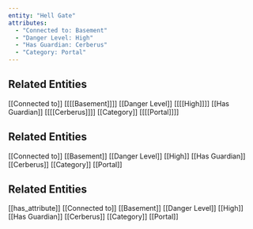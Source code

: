 ```yaml
---
entity: "Hell Gate"
attributes:
  - "Connected to: Basement"
  - "Danger Level: High"
  - "Has Guardian: Cerberus"
  - "Category: Portal"
---
```


## Related Entities
[[Connected to]]
[[[[Basement]]]]
[[Danger Level]]
[[[[High]]]]
[[Has Guardian]]
[[[[Cerberus]]]]
[[Category]]
[[[[Portal]]]]

## Related Entities
[[Connected to]]
[[Basement]]
[[Danger Level]]
[[High]]
[[Has Guardian]]
[[Cerberus]]
[[Category]]
[[Portal]]

## Related Entities
[[has_attribute]]
[[Connected to]]
[[Basement]]
[[Danger Level]]
[[High]]
[[Has Guardian]]
[[Cerberus]]
[[Category]]
[[Portal]]